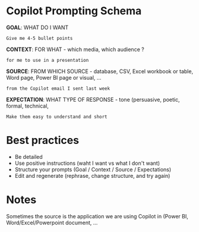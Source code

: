 # Copilot Prompting Schema

**GOAL**: WHAT DO I WANT
```
Give me 4-5 bullet points
```
**CONTEXT**: FOR WHAT - which media, which audience ?
```
for me to use in a presentation
```
**SOURCE**: FROM WHICH SOURCE - database, CSV, Excel workbook or table, Word page, Power BI page or visual, ...
```
from the Copilot email I sent last week
```
**EXPECTATION**: WHAT TYPE OF RESPONSE - tone (persuasive, poetic, formal, technical, 
```
Make them easy to understand and short
```

# Best practices

- Be detailed
- Use positive instructions (waht I want vs what I don't want)
- Structure your prompts (Goal / Context / Source / Expectations)
- Edit and regenerate (rephrase, change structure, and try again)

# Notes

Sometimes the source is the application we are using Copilot in (Power BI, Word/Excel/Powerpoint document, ...
